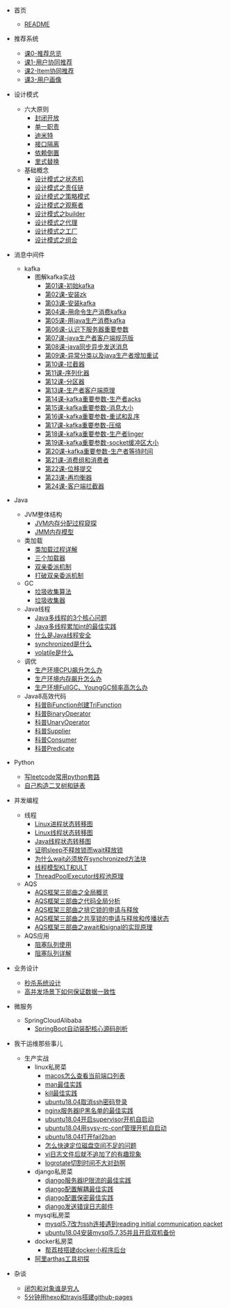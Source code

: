 * 首页
  * [README](README.md)
* 推荐系统
  * [课0-推荐总览](推荐系统/0推荐总览.md)
  * [课1-用户协同推荐](推荐系统/1用户协同推荐.md)
  * [课2-Item协同推荐](推荐系统/2Item协同推荐.md)
  * [课3-用户画像](推荐系统/3用户画像.md)
* 设计模式
  * 六大原则
      * [封闭开放](设计模式/六大原则/封闭开放.md)
      * [单一职责](设计模式/六大原则/单一职责.md)
      * [迪米特](设计模式/六大原则/迪米特.md)
      * [接口隔离](设计模式/六大原则/接口隔离.md)
      * [依赖倒置](设计模式/六大原则/依赖倒置.md)
      * [里式替换](设计模式/六大原则/里式替换.md)
  * 基础概念
      * [设计模式之状态机](设计模式/基础概念/设计模式之状态机.md)
      * [设计模式之责任链](设计模式/基础概念/设计模式之责任链.md)
      * [设计模式之策略模式](设计模式/基础概念/设计模式之策略模式.md)
      * [设计模式之观察者](设计模式/基础概念/设计模式之观察者.md)
      * [设计模式之builder](设计模式/基础概念/设计模式之builder.md)
      * [设计模式之代理](设计模式/基础概念/设计模式之代理.md)
      * [设计模式之工厂](设计模式/基础概念/设计模式之工厂.md)
      * [设计模式之组合](设计模式/基础概念/设计模式之组合模式.md)
* 消息中间件
  * kafka
      * 图解kafka实战
         * [第01课-初始kafka](消息中间件/图解kafka实战/第1课初始kafka.md)
         * [第02课-安装zk](消息中间件/图解kafka实战/第2课安装zookeeper.md)
         * [第03课-安装kafka](消息中间件/图解kafka实战/第3课安装kafka.md)
         * [第04课-用命令生产消费kafka](消息中间件/图解kafka实战/第4课用命令生产消费kafka.md)
         * [第05课-用java生产消费kafka](消息中间件/图解kafka实战/第5课用java生产消费kafka初级版.md)
         * [第06课-认识下服务器重要参数](消息中间件/图解kafka实战/第6课认识下服务器重要参数.md)
         * [第07课-java生产者客户端规范版](消息中间件/图解kafka实战/第7课java生产者客户端规范版.md)
         * [第08课-java同步异步发送消息](消息中间件/图解kafka实战/第8课java同步异步发送消息.md)
         * [第09课-异常分类以及java生产者增加重试](消息中间件/图解kafka实战/第9课异常分类以及java生产者增加重试.md)
         * [第10课-拦截器](消息中间件/图解kafka实战/第10课拦截器.md)
         * [第11课-序列化器](消息中间件/图解kafka实战/第11课序列化器.md)
         * [第12课-分区器](消息中间件/图解kafka实战/第12课分区器.md)
         * [第13课-生产者客户端原理](消息中间件/图解kafka实战/第13课生产者客户端原理.md)
         * [第14课-kafka重要参数-生产者acks](消息中间件/图解kafka实战/第14课kafka重要参数-生产者acks.md)
         * [第15课-kafka重要参数-消息大小](消息中间件/图解kafka实战/第15课kafka重要参数-消息大小.md)
         * [第16课-kafka重要参数-重试和乱序](消息中间件/图解kafka实战/第16课kafka重要参数-生产者重试和乱序.md)
         * [第17课-kafka重要参数-压缩](消息中间件/图解kafka实战/第17课kafka重要参数-压缩.md)
         * [第18课-kafka重要参数-生产者linger](消息中间件/图解kafka实战/第18课kafka重要参数-生产者linger.md)
         * [第19课-kafka重要参数-socket缓冲区大小](消息中间件/图解kafka实战/第19课kafka重要参数-生产者socket缓冲区大小.md)
         * [第20课-kafka重要参数-生产者等待时间](消息中间件/图解kafka实战/第20课kafka重要参数-生产者等待时间.md)
         * [第21课-消费组和消费者](消息中间件/图解kafka实战/第21课消费组和消费者.md)
         * [第22课-位移提交](消息中间件/图解kafka实战/第22课位移提交.md)
         * [第23课-再均衡器](消息中间件/图解kafka实战/第23课再均衡器.md)
         * [第24课-客户端拦截器](消息中间件/图解kafka实战/第24课客户端拦截器.md)
* Java
  * JVM整体结构
      * [JVM内存分配过程窥探](JVM/JVM整体架构/JVM内存分配过程窥探.md)
      * [JMM内存模型](JVM/JVM整体架构/JMM内存模型.md)
  * 类加载
      * [类加载过程详解](JVM/类加载/类加载过程详解.md)
      * [三个加载器](JVM/类加载/三个加载器.md)
      * [双亲委派机制](JVM/类加载/双亲委派机制.md)
      * [打破双亲委派机制](JVM/类加载/打破双亲委派机制.md)
  * GC
      * [垃圾收集算法](JVM/GC/垃圾收集算法.md)
      * [垃圾收集器](JVM/GC/垃圾收集器.md)
  * Java线程  
      * [Java多线程的3个核心问题](JVM/Java线程/Java多线程的3个核心问题.md)
      * [Java多线程累加int的最佳实践](JVM/Java线程/Java多线程累加int的最佳实践.md)
      * [什么是Java线程安全](JVM/Java线程/什么是Java线程安全.md)
      * [synchronized是什么](JVM/Java线程/synchronized是什么.md)
      * [volatile是什么](JVM/Java线程/volatile是什么.md)
  * 调优
      * [生产环境CPU飙升怎么办](JVM/调优/生产环境CPU飙升怎么办.md)
      * [生产环境内存飙升怎么办](JVM/调优/生产环境内存飙升怎么办.md)
      * [生产环境FullGC、YoungGC频率高怎么办](JVM/调优/生产环境FullGC、YoungGC频率高怎么办.md)
  * Java8高效代码
      * [科普BiFunction创建TriFunction](JVM/Java8高效代码/科普BiFunction创建TriFunction.md)
      * [科普BinaryOperator](JVM/Java8高效代码/科普BinaryOperator.md)
      * [科普UnaryOperator](JVM/Java8高效代码/科普UnaryOperator.md)
      * [科普Supplier](JVM/Java8高效代码/科普Supplier.md)
      * [科普Consumer](JVM/Java8高效代码/科普Consumer.md)
      * [科普Predicate](JVM/Java8高效代码/科普Predicate.md)
* Python
  * [写leetcode常用python套路](Python/写leetcode常用python套路.md)
  * [自己构造二叉树和链表](Python/自己构造二叉树和链表.md)
* 并发编程
  * 线程
      * [Linux进程状态转移图](并发编程/线程/Linux进程状态转移图.md)
      * [Linux线程状态转移图](并发编程/线程/Linux线程状态转移图.md)
      * [Java线程状态转移图](并发编程/线程/Java线程状态转移图.md)
      * [证明sleep不释放锁而wait释放锁](并发编程/线程/证明sleep不释放锁而wait释放锁.md)
      * [为什么wait必须放在synchronized方法块](并发编程/线程/为什么wait必须放在synchronized方法块.md)
      * [线程模型KLT和ULT](并发编程/线程/线程模型KLT和ULT.md)
      * [ThreadPoolExecutor线程池原理](并发编程/线程/ThreadPoolExecutor线程池原理.md)
  * AQS
      * [AQS框架三部曲之全局概览](并发编程/AQS/AQS框架三部曲之全局概览.md)
      * [AQS框架三部曲之代码全局分析](并发编程/AQS/AQS框架三部曲之代码全局分析.md)
      * [AQS框架三部曲之排它锁的申请与释放](并发编程/AQS/AQS框架三部曲之排它锁的申请与释放.md)
      * [AQS框架三部曲之共享锁的申请与释放和传播状态](并发编程/AQS/AQS框架三部曲之共享锁的申请与释放和传播状态.md)
      * [AQS框架三部曲之await和signal的实现原理](并发编程/AQS/AQS框架三部曲之await和signal的实现原理.md)
  * AQS应用
      * [阻塞队列使用](并发编程/AQS应用/阻塞队列使用.md)
      * [阻塞队列详解](并发编程/AQS应用/阻塞队列详解.md)
      

* 业务设计
  * [秒杀系统设计](业务设计/秒杀系统设计.md)
  * [高并发场景下如何保证数据一致性](业务设计/高并发场景下如何保证数据一致性.md)
* 微服务
  * SpringCloudAlibaba
    * [SpringBoot自动装配核心源码剖析](微服务专题/SpringCloudAlibaba/SpringBoot自动装配核心源码剖析.md)
* 我干运维那些事儿
  * 生产实战
      * linux私房菜
        * [macos怎么查看当前端口列表](我干运维那些事/生产实战/linux私房菜/macos怎么查看当前端口列表.md)      
        * [man最佳实践](我干运维那些事/生产实战/linux私房菜/man的最佳实践.md)      
        * [kill最佳实践](我干运维那些事/生产实战/linux私房菜/kill的最佳实践.md)   
        * [ubuntu18.04取消ssh密码登录](我干运维那些事/生产实战/linux私房菜/ubuntu18.04取消ssh密码登录.md)
        * [nginx服务器IP黑名单的最佳实践](我干运维那些事/生产实战/linux私房菜/nginx服务器IP黑名单的最佳实践.md)  
        * [ubuntu18.04开启supervisor开机自启动](我干运维那些事/生产实战/linux私房菜/ubuntu18.04开启supervisor开机自启动.md)
        * [ubuntu18.04用sysv-rc-conf管理开机自启动](我干运维那些事/生产实战/linux私房菜/ubuntu18.04用sysv-rc-conf管理开机自启动.md)
        * [ubuntu18.04打开fail2ban](我干运维那些事/生产实战/linux私房菜/ubuntu18.04打开fail2ban.md)
        * [怎么快速定位磁盘空间不足的问题](我干运维那些事/生产实战/linux私房菜/怎么快速定位磁盘空间不足的问题.md)  
        * [vi日志文件后就不追加了的有趣现象](我干运维那些事/生产实战/linux私房菜/vi日志文件后就不追加了的有趣现象.md)  
        * [logrotate切割时间不大对劲啊](我干运维那些事/生产实战/linux私房菜/logrotate切割时间不大对劲啊.md)  
      * django私房菜   
        * [django服务器IP限流的最佳实践](我干运维那些事/生产实战/django私房菜/django服务器IP限流的最佳实践.md)  
        * [django配置解耦最佳实践](我干运维那些事/生产实战/django私房菜/django配置解耦最佳实践.md)  
        * [django配置保密最佳实践](我干运维那些事/生产实战/django私房菜/django配置保密最佳实践.md)  
        * [django发送错误日志邮件](我干运维那些事/生产实战/django私房菜/django发送错误日志邮件.md)
      * mysql私房菜
        * [mysql5.7改为ssh连接遇到reading initial communication packet](我干运维那些事/生产实战/mysql私房菜/mysql5.7改为ssh连接遇到reading-initial-communication-packet.md)
        * [ubuntu18.04安装mysql5.7.35并且开启双机备份](我干运维那些事/生产实战/mysql私房菜/ubuntu18.04安装mysql5.7.35并且开启双机备份.md)
      * docker私房菜
        * [帮荔枝搭建docker小程序后台](我干运维那些事/生产实战/docker私房菜/帮荔枝搭建docker小程序后台.md)
      * [阿里arthas工具初探](我干运维那些事/生产实战/阿里arthas工具初探.md)  
* 杂谈
  * [闭包和对象谁是穷人](闭包是穷人的对象，对象是穷人的闭包.md)
  * [5分钟用hexo和travis搭建github-pages](5分钟用hexo和travis搭建github-pages.md)
  